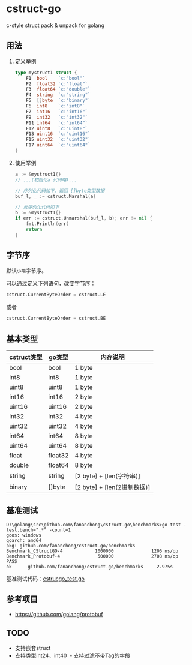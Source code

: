# cstruct-go

c-style struct pack & unpack for golang


## 用法

1.  定义举例

    ```go
    type mystruct1 struct {
	    F1  bool    `c:"bool"`
	    F2  float32 `c:"float"`
	    F3  float64 `c:"double"`
	    F4  string  `c:"string"`
	    F5  []byte  `c:"binary"`
	    F6  int8    `c:"int8"`
	    F7  int16   `c:"int16"`
	    F9  int32   `c:"int32"`
	    F11 int64   `c:"int64"`
	    F12 uint8   `c:"uint8"`
	    F13 uint16  `c:"uint16"`
	    F15 uint32  `c:"uint32"`
	    F17 uint64  `c:"uint64"`
    }
    ```

2.  使用举例

    ```go
    a := &mystruct1{}
    // ...(初始化a 代码略)...

    // 序列化代码如下，返回 []byte类型数据
    buf_l, _ := cstruct.Marshal(a)

    // 反序列化代码如下
    b := &mystruct1{}
    if err := cstruct.Unmarshal(buf_l, b); err != nil {
        fmt.Println(err)
        return
    }
    ```

## 字节序

默认`小端`字节序。

可以通过定义下列语句，改变字节序：

```go
cstruct.CurrentByteOrder = cstruct.LE
```

或者

```go
cstruct.CurrentByteOrder = cstruct.BE
```


## 基本类型

| cstruct类型 | go类型    | 内存说明                 |
| --------- | ------- | -------------------------- |
| bool      | bool    | 1 byte                     |
| int8      | int8    | 1 byte                     |
| uint8     | uint8   | 1 byte                     |
| int16     | int16   | 2 byte                     |
| uint16    | uint16  | 2 byte                     |
| int32     | int32   | 4 byte                     |
| uint32    | uint32  | 4 byte                     |
| int64     | int64   | 8 byte                     |
| uint64    | uint64  | 8 byte                     |
| float     | float32 | 4 byte                     |
| double    | float64 | 8 byte                     |
| string    | string  | [2 byte] + [len(字符串)]    |
| binary    | \[]byte | [2 byte] + [len(2进制数据)] |


## 基准测试

```dos
D:\golang\src\github.com\fananchong\cstruct-go\benchmarks>go test -test.bench=".*" -count=1
goos: windows
goarch: amd64
pkg: github.com/fananchong/cstruct-go/benchmarks
Benchmark_CStructGO-4            1000000              1206 ns/op
Benchmark_Protobuf-4              500000              2708 ns/op
PASS
ok      github.com/fananchong/cstruct-go/benchmarks     2.975s
```

基准测试代码：[cstrucgo_test.go](benchmarks/cstrucgo_test.go)



## 参考项目

  - https://github.com/golang/protobuf
  
  
## TODO

  - 支持嵌套struct
  - 支持类型int24、int40
  - 支持过滤不带Tag的字段
  
